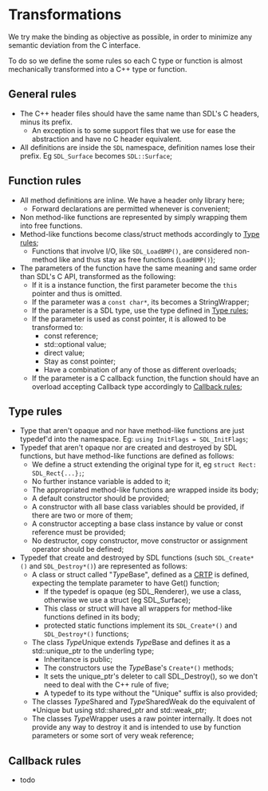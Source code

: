 # Transformations

We try make the binding as objective as possible, in order to minimize any
semantic deviation from the C interface. 

To do so we define the some rules so each C type or function is almost
mechanically transformed into a C++ type or function.

## General rules

- The C++ header files should have the same name than SDL's C headers, minus 
its prefix.
  - An exception is to some support files that we use for ease the abstraction
  and have no C header equivalent.
- All definitions are inside the `SDL` namespace, definition names lose their
prefix. Eg `SDL_Surface` becomes `SDL::Surface`;

## Function rules
- All method definitions are inline. We have a header only library here;
  - Forward declarations are permitted whenever is convenient;
- Non method-like functions are represented by simply wrapping them into free
functions.
- Method-like functions become class/struct methods accordingly to 
[Type rules](#type-rules);
  - Functions that involve I/O, like `SDL_LoadBMP()`, are considered non-method
  like and thus stay as free functions (`LoadBMP()`);
- The parameters of the function have the same meaning and same order than 
SDL's C API, transformed as the following:
  - If it is a instance function, the first parameter become the `this` pointer
  and thus is omitted.
  - If the parameter was a `const char*`, its becomes a StringWrapper;
  - If the parameter is a SDL type, use the type defined in [Type rules](#type-rules);
  - If the parameter is used as const pointer, it is allowed to be transformed to:
    - const reference;
    - std::optional value;
    - direct value;
    - Stay as const pointer;
    - Have a combination of any of those as different overloads;
  - If the parameter is a C callback function, the function should have an 
  overload accepting Callback type accordingly to [Callback rules](#callback-rules);

## Type rules
- Type that aren't opaque and nor have method-like functions are just 
typedef'd into the namespace. Eg: `using InitFlags = SDL_InitFlags`;
- Typedef that aren't opaque nor are created and destroyed by SDL functions, 
but have method-like functions are defined as follows:
  - We define a struct extending the original type for it, eg `struct Rect: SDL_Rect{...};`;
  - No further instance variable is added to it;
  - The appropriated method-like functions are wrapped inside its body;
  - A default constructor should be provided;
  - A constructor with all base class variables should be provided, if there
  are two or more of them;
  - A constructor accepting a base class instance by value or const reference 
  must be provided;
  - No destructor, copy constructor, move constructor or assignment operator
  should be defined;
- Typedef that create and destroyed by SDL functions (such `SDL_Create*()` and
`SDL_Destroy*()`) are represented as follows:
  - A class or struct called "*Type*Base", defined as a [CRTP](https://en.cppreference.com/w/cpp/language/crtp)
  is defined, expecting the template parameter to have Get() function;
    - If the typedef is opaque (eg SDL_Renderer), we use a class, otherwise 
    we use a struct (eg SDL_Surface);
    - This class or struct will have all wrappers for method-like functions 
    defined in its body;
    - protected static functions implement its `SDL_Create*()` and `SDL_Destroy*()` functions;
  - The class *Type*Unique extends *Type*Base and defines it as a std::unique_ptr to 
  the underling type;
    - Inheritance is public;
    - The constructors use the *Type*Base's `Create*()` methods;
    - It sets the unique_ptr's deleter to call SDL_Destroy(), so we don't need
    to deal with the C++ rule of five;
    - A typedef to its type without the "Unique" suffix is also provided;
  - The classes *Type*Shared and *Type*SharedWeak do the equivalent of \*Unique
  but using std::shared_ptr and std::weak_ptr;
  - The classes *Type*Wrapper uses a raw pointer internally. It does not 
  provide any way to destroy it and is intended to use by function parameters or
  some sort of very weak reference;

## Callback rules
- todo
